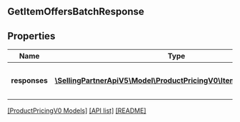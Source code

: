 ## GetItemOffersBatchResponse

## Properties

Name | Type | Description | Notes
------------ | ------------- | ------------- | -------------
**responses** | [**\SellingPartnerApiV5\Model\ProductPricingV0\ItemOffersResponse[]**](ItemOffersResponse.md) | A list of `getItemOffers` batched responses. | [optional]

[[ProductPricingV0 Models]](../) [[API list]](../../Api) [[README]](../../../README.md)
